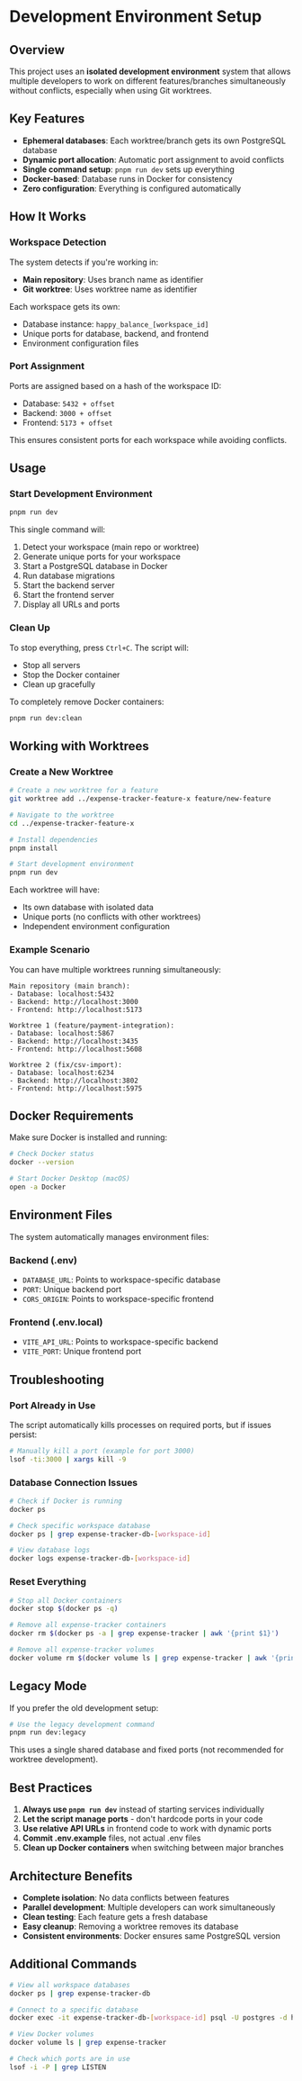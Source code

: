 # Development Environment Setup

## Overview

This project uses an **isolated development environment** system that allows multiple developers to work on different features/branches simultaneously without conflicts, especially when using Git worktrees.

## Key Features

- **Ephemeral databases**: Each worktree/branch gets its own PostgreSQL database
- **Dynamic port allocation**: Automatic port assignment to avoid conflicts
- **Single command setup**: `pnpm run dev` sets up everything
- **Docker-based**: Database runs in Docker for consistency
- **Zero configuration**: Everything is configured automatically

## How It Works

### Workspace Detection

The system detects if you're working in:
- **Main repository**: Uses branch name as identifier
- **Git worktree**: Uses worktree name as identifier

Each workspace gets its own:
- Database instance: `happy_balance_[workspace_id]`
- Unique ports for database, backend, and frontend
- Environment configuration files

### Port Assignment

Ports are assigned based on a hash of the workspace ID:
- Database: `5432 + offset`
- Backend: `3000 + offset`
- Frontend: `5173 + offset`

This ensures consistent ports for each workspace while avoiding conflicts.

## Usage

### Start Development Environment

```bash
pnpm run dev
```

This single command will:
1. Detect your workspace (main repo or worktree)
2. Generate unique ports for your workspace
3. Start a PostgreSQL database in Docker
4. Run database migrations
5. Start the backend server
6. Start the frontend server
7. Display all URLs and ports

### Clean Up

To stop everything, press `Ctrl+C`. The script will:
- Stop all servers
- Stop the Docker container
- Clean up gracefully

To completely remove Docker containers:

```bash
pnpm run dev:clean
```

## Working with Worktrees

### Create a New Worktree

```bash
# Create a new worktree for a feature
git worktree add ../expense-tracker-feature-x feature/new-feature

# Navigate to the worktree
cd ../expense-tracker-feature-x

# Install dependencies
pnpm install

# Start development environment
pnpm run dev
```

Each worktree will have:
- Its own database with isolated data
- Unique ports (no conflicts with other worktrees)
- Independent environment configuration

### Example Scenario

You can have multiple worktrees running simultaneously:

```
Main repository (main branch):
- Database: localhost:5432
- Backend: http://localhost:3000
- Frontend: http://localhost:5173

Worktree 1 (feature/payment-integration):
- Database: localhost:5867
- Backend: http://localhost:3435
- Frontend: http://localhost:5608

Worktree 2 (fix/csv-import):
- Database: localhost:6234
- Backend: http://localhost:3802
- Frontend: http://localhost:5975
```

## Docker Requirements

Make sure Docker is installed and running:

```bash
# Check Docker status
docker --version

# Start Docker Desktop (macOS)
open -a Docker
```

## Environment Files

The system automatically manages environment files:

### Backend (.env)
- `DATABASE_URL`: Points to workspace-specific database
- `PORT`: Unique backend port
- `CORS_ORIGIN`: Points to workspace-specific frontend

### Frontend (.env.local)
- `VITE_API_URL`: Points to workspace-specific backend
- `VITE_PORT`: Unique frontend port

## Troubleshooting

### Port Already in Use

The script automatically kills processes on required ports, but if issues persist:

```bash
# Manually kill a port (example for port 3000)
lsof -ti:3000 | xargs kill -9
```

### Database Connection Issues

```bash
# Check if Docker is running
docker ps

# Check specific workspace database
docker ps | grep expense-tracker-db-[workspace-id]

# View database logs
docker logs expense-tracker-db-[workspace-id]
```

### Reset Everything

```bash
# Stop all Docker containers
docker stop $(docker ps -q)

# Remove all expense-tracker containers
docker rm $(docker ps -a | grep expense-tracker | awk '{print $1}')

# Remove all expense-tracker volumes
docker volume rm $(docker volume ls | grep expense-tracker | awk '{print $2}')
```

## Legacy Mode

If you prefer the old development setup:

```bash
# Use the legacy development command
pnpm run dev:legacy
```

This uses a single shared database and fixed ports (not recommended for worktree development).

## Best Practices

1. **Always use `pnpm run dev`** instead of starting services individually
2. **Let the script manage ports** - don't hardcode ports in your code
3. **Use relative API URLs** in frontend code to work with dynamic ports
4. **Commit .env.example** files, not actual .env files
5. **Clean up Docker containers** when switching between major branches

## Architecture Benefits

- **Complete isolation**: No data conflicts between features
- **Parallel development**: Multiple developers can work simultaneously
- **Clean testing**: Each feature gets a fresh database
- **Easy cleanup**: Removing a worktree removes its database
- **Consistent environments**: Docker ensures same PostgreSQL version

## Additional Commands

```bash
# View all workspace databases
docker ps | grep expense-tracker-db

# Connect to a specific database
docker exec -it expense-tracker-db-[workspace-id] psql -U postgres -d happy_balance_[workspace_id]

# View Docker volumes
docker volume ls | grep expense-tracker

# Check which ports are in use
lsof -i -P | grep LISTEN
```